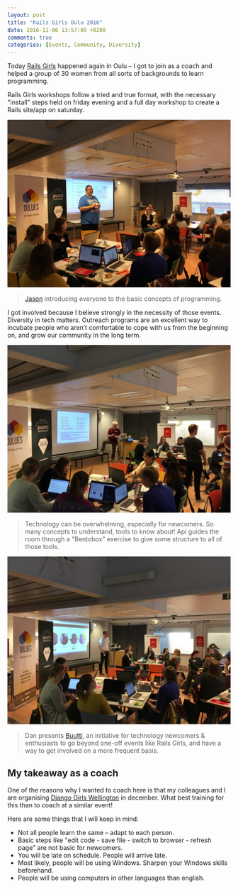 ```yaml
---
layout: post
title: "Rails Girls Oulu 2016"
date: 2016-11-06 13:57:09 +0200
comments: true
categories: [Events, Community, Diversity]
---
```


Today [Rails Girls](http://railsgirls.com/oulu) happened again in Oulu – I got to join as a coach and helped a group of 30 women from all sorts of backgrounds to learn programming.

<!-- more -->

Rails Girls workshops follow a tried and true format, with the necessary "install" steps held on friday evening and a full day workshop to create a Rails site/app on saturday.

![Picture of the room, Jason presenting, the audience sitting around work tables](/images/railsgirls-oulu-jbear.jpg)

> [Jason](https://twitter.com/skunkyjay) introducing everyone to the basic concepts of programming.

I got involved because I believe strongly in the necessity of those events. Diversity in tech matters. Outreach programs are an excellent way to incubate people who aren’t comfortable to cope with us from the beginning on, and grow our community in the long term.

![Picture of the room, Api gives an exercise for the audience](/images/railsgirls-oulu-bentobox.jpg)

> Technology can be overwhelming, especially for newcomers. So many concepts to understand, tools to know about! Api guides the room through a "Bentobox" exercise to give some structure to all of those tools.

![Picture of the room, Dan presenting, the audience sitting around work tables](/images/railsgirls-oulu-dan.jpg)

> Dan presents [Buutti](http://buutti.com/), an initiative for technology newcomers & enthusiasts to go beyond one-off events like Rails Girls, and have a way to get involved on a more frequent basis.

## My takeaway as a coach

One of the reasons why I wanted to coach here is that my colleagues and I are organising [Django Girls Wellington](https://djangogirls.org/wellington/) in december. What best training for this than to coach at a similar event!

Here are some things that I will keep in mind:

- Not all people learn the same – adapt to each person.
- Basic steps like "edit code - save file - switch to browser - refresh page" are not basic for newcomers.
- You will be late on schedule. People will arrive late.
- Most likely, people will be using Windows. Sharpen your Windows skills beforehand.
- People will be using computers in other languages than english.

